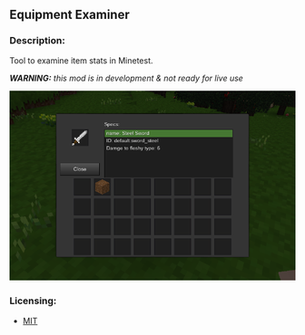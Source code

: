 ## Equipment Examiner

### Description:

Tool to examine item stats in Minetest.

***WARNING:** this mod is in development & not ready for live use*

![screenshot](screenshot.png)

### Licensing:

- [MIT](LICENSE.txt)
